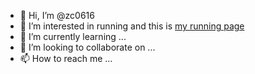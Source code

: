 - 👋 Hi, I’m @zc0616
- 👀 I’m interested in running and this is [my running page]()
- 🌱 I’m currently learning ...
- 💞️ I’m looking to collaborate on ...
- 📫 How to reach me ...

<!---
zc0616/zc0616 is a ✨ special ✨ repository because its `README.md` (this file) appears on your GitHub profile.
You can click the Preview link to take a look at your changes.
--->
